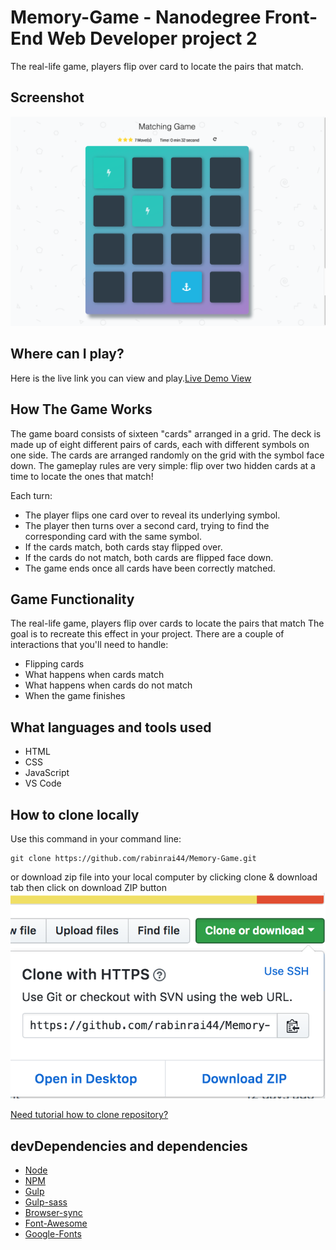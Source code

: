 # Memory-Game - Nanodegree Front-End Web Developer project 2
The real-life game, players flip over card to locate the pairs that match.

## Screenshot 
![](https://github.com/rabinrai44/Memory-Game/blob/master/src/img/screenshot.png)

## Where can I play?
Here is the live link you can view and play.[Live Demo View](https://rabinrai44.github.io/Memory-Game/)


## How The Game Works
The game board consists of sixteen "cards" arranged in a grid. The deck is made up of eight different pairs of cards, each with different symbols on one side. The cards are arranged randomly on the grid with the symbol face down. The gameplay rules are very simple: flip over two hidden cards at a time to locate the ones that match!

Each turn:

* The player flips one card over to reveal its underlying symbol.
* The player then turns over a second card, trying to find the corresponding card with the same symbol.
* If the cards match, both cards stay flipped over.
* If the cards do not match, both cards are flipped face down.
* The game ends once all cards have been correctly matched.

## Game Functionality
The real-life game, players flip over cards to locate the pairs that match The goal is to recreate this effect in your project. There are a couple of interactions that you'll need to handle:

* Flipping cards
* What happens when cards match
* What happens when cards do not match
* When the game finishes

## What languages and tools used
* HTML
* CSS
* JavaScript
* VS Code

## How to clone locally
Use this command in your command line: 
```
git clone https://github.com/rabinrai44/Memory-Game.git
```

or 
download zip file into your local computer by clicking clone & download tab 
then click on download ZIP button
![](https://github.com/rabinrai44/Memory-Game/blob/master/src/img/clone-download.png)

[Need tutorial how to clone repository?](https://help.github.com/articles/cloning-a-repository/)

## devDependencies and dependencies 
* [Node](https://nodejs.org/en/) 
* [NPM](https://www.npmjs.com/)
* [Gulp](https://gulpjs.com/)
* [Gulp-sass](https://www.npmjs.com/package/gulp-sass)
* [Browser-sync](https://www.npmjs.com/package/browser-sync)
* [Font-Awesome](https://fontawesome.com/?from=io)
* [Google-Fonts](https://fonts.google.com/specimen/Coda)
